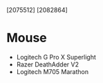 [2075512]
[2082864]
# Mouse
- Logitech G Pro X Superlight
- Razer DeathAdder V2
- Logitech M705 Marathon
